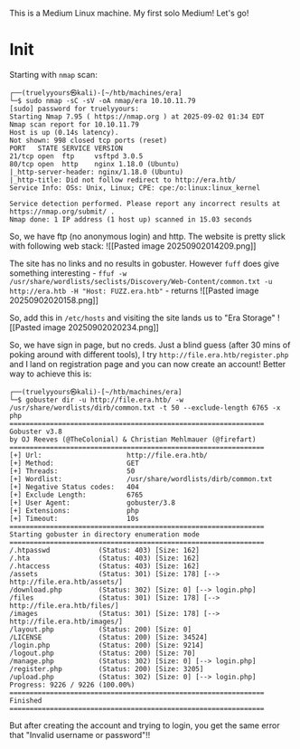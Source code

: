 This is a Medium Linux machine. My first solo Medium! Let's go!
# Init
Starting with `nmap` scan:
```
┌──(truelyyours㉿kali)-[~/htb/machines/era]
└─$ sudo nmap -sC -sV -oA nmap/era 10.10.11.79
[sudo] password for truelyyours:
Starting Nmap 7.95 ( https://nmap.org ) at 2025-09-02 01:34 EDT
Nmap scan report for 10.10.11.79
Host is up (0.14s latency).
Not shown: 998 closed tcp ports (reset)
PORT   STATE SERVICE VERSION
21/tcp open  ftp     vsftpd 3.0.5
80/tcp open  http    nginx 1.18.0 (Ubuntu)
|_http-server-header: nginx/1.18.0 (Ubuntu)
|_http-title: Did not follow redirect to http://era.htb/
Service Info: OSs: Unix, Linux; CPE: cpe:/o:linux:linux_kernel

Service detection performed. Please report any incorrect results at https://nmap.org/submit/ .
Nmap done: 1 IP address (1 host up) scanned in 15.03 seconds
```

So, we have ftp (no anonymous login) and http. The website is pretty slick with following web stack:
![[Pasted image 20250902014209.png]]

The site has no links and no results in gobuster. However `fuff` does give something interesting - `ffuf -w /usr/share/wordlists/seclists/Discovery/Web-Content/common.txt -u http://era.htb -H "Host: FUZZ.era.htb"` - returns
![[Pasted image 20250902020158.png]]

So, add this in `/etc/hosts` and visiting the site lands us to "Era Storage"
![[Pasted image 20250902020234.png]]

So, we have sign in page, but no creds. Just a blind guess (after 30 mins of poking around with different tools), I try `http://file.era.htb/register.php` and I land on registration page and you can now create an account!
Better way to achieve this is:
```
┌──(truelyyours㉿kali)-[~/htb/machines/era]
└─$ gobuster dir -u http://file.era.htb/ -w /usr/share/wordlists/dirb/common.txt -t 50 --exclude-length 6765 -x php
===============================================================
Gobuster v3.8
by OJ Reeves (@TheColonial) & Christian Mehlmauer (@firefart)
===============================================================
[+] Url:                     http://file.era.htb/
[+] Method:                  GET
[+] Threads:                 50
[+] Wordlist:                /usr/share/wordlists/dirb/common.txt
[+] Negative Status codes:   404
[+] Exclude Length:          6765
[+] User Agent:              gobuster/3.8
[+] Extensions:              php
[+] Timeout:                 10s
===============================================================
Starting gobuster in directory enumeration mode
===============================================================
/.htpasswd            (Status: 403) [Size: 162]
/.hta                 (Status: 403) [Size: 162]
/.htaccess            (Status: 403) [Size: 162]
/assets               (Status: 301) [Size: 178] [--> http://file.era.htb/assets/]
/download.php         (Status: 302) [Size: 0] [--> login.php]
/files                (Status: 301) [Size: 178] [--> http://file.era.htb/files/]
/images               (Status: 301) [Size: 178] [--> http://file.era.htb/images/]
/layout.php           (Status: 200) [Size: 0]
/LICENSE              (Status: 200) [Size: 34524]
/login.php            (Status: 200) [Size: 9214]
/logout.php           (Status: 200) [Size: 70]
/manage.php           (Status: 302) [Size: 0] [--> login.php]
/register.php         (Status: 200) [Size: 3205]
/upload.php           (Status: 302) [Size: 0] [--> login.php]
Progress: 9226 / 9226 (100.00%)
===============================================================
Finished
===============================================================
```

But after creating the account and trying to login, you get the same error that "Invalid username or password"!!
